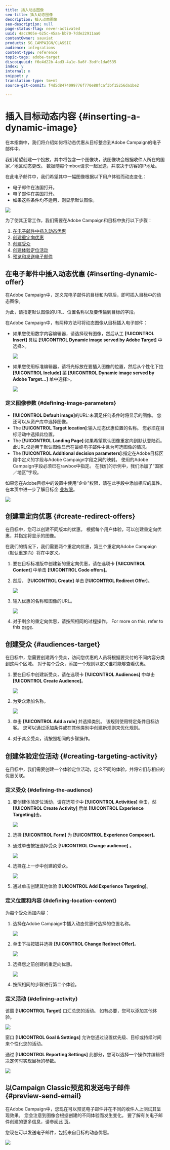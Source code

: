 ```yaml
---
title: 插入动态图像
seo-title: 插入动态图像
description: 插入动态图像
seo-description: null
page-status-flag: never-activated
uuid: 4acc905e-625c-45aa-bb70-7dde22911aa0
contentOwner: sauviat
products: SG_CAMPAIGN/CLASSIC
audience: integrations
content-type: reference
topic-tags: adobe-target
discoiquuid: f6e4d22b-4ad3-4a1e-8a6f-3bdfc1da0535
index: y
internal: n
snippet: y
translation-type: tm+mt
source-git-commit: f4d5d8474099776f770e88fcaf3bf15256da1be2

---
```



# 插入目标动态内容 {#inserting-a-dynamic-image}

在本指南中，我们将介绍如何将动态优惠从目标整合到Adobe Campaign的电子邮件中。

我们希望创建一个投放，其中将包含一个图像块，该图像块会根据收件人所在的国家／地区动态更改。 数据随每个mbox请求一起发送，并取决于访客的IP地址。

在此电子邮件中，我们希望其中一幅图像根据以下用户体验而动态变化：

* 电子邮件在法国打开。
* 电子邮件在美国打开。
* 如果这些条件均不适用，则显示默认图像。

![](assets/target_4.png)

为了使其正常工作，我们需要在Adobe Campaign和目标中执行以下步骤：

1. [在电子邮件中插入动态优惠](../../integrations/using/inserting-a-dynamic-image.md#inserting-dynamic-offer)
1. [创建重定向优惠](../../integrations/using/inserting-a-dynamic-image.md#create-redirect-offers)
1. [创建受众](../../integrations/using/inserting-a-dynamic-image.md#audiences-target)
1. [创建体验定位活动](../../integrations/using/inserting-a-dynamic-image.md#creating-targeting-activity)
1. [预览和发送电子邮件](../../integrations/using/inserting-a-dynamic-image.md#preview-send-email)

## 在电子邮件中插入动态优惠 {#inserting-dynamic-offer}

在Adobe Campaign中，定义完电子邮件的目标和内容后，即可插入目标中的动态图像。

为此，请指定默认图像的URL、位置名称以及要传输到目标的字段。

在Adobe Campaign中，有两种方法可将动态图像从目标插入电子邮件：

* 如果您使用数字内容编辑器，请选择现有图像，然后从工 **[!UICONTROL Insert]** 具栏 **[!UICONTROL Dynamic image served by Adobe Target]** 中选择>。

   ![](assets/target_5.png)

* 如果您使用标准编辑器，请将光标放在要插入图像的位置，然后从个性化下拉 **[!UICONTROL Include]** 菜 **[!UICONTROL Dynamic image served by Adobe Target...]** 单中选择>。

   ![](assets/target_12.png)

### 定义图像参数 {#defining-image-parameters}

* **[!UICONTROL Default image]**&#x200B;的URL:未满足任何条件时将显示的图像。 您还可以从资产库中选择图像。
* The **[!UICONTROL Target location]**:输入动态优惠位置的名称。 您必须在目标活动中选择此位置。
* The **[!UICONTROL Landing Page]**:如果希望默认图像重定向到默认登陆页。 此URL仅适用于默认图像显示在最终电子邮件中且为可选图像的情况。
* The **[!UICONTROL Additional decision parameters]**:指定在Adobe目标区段中定义的字段与Adobe Campaign字段之间的映射。 使用的Adobe Campaign字段必须已在rawbox中指定。 在我们的示例中，我们添加了“国家／地区”字段。

如果您在Adobe目标中的设置中使用“企业”权限，请在此字段中添加相应的属性。 在本页中进一步了解目标企 [业权限](https://marketing.adobe.com/resources/help/en_US/target/target/properties-overview.html)。

![](assets/target_13.png)

## 创建重定向优惠 {#create-redirect-offers}

在目标中，您可以创建不同版本的优惠。 根据每个用户体验，可以创建重定向优惠，并指定将显示的图像。

在我们的情况下，我们需要两个重定向优惠，第三个重定向Adobe Campaign（默认重定向）将在中定义。

1. 要在目标标准版中创建新的重定向优惠，请在选项卡 **[!UICONTROL Content]** 中单击 **[!UICONTROL Code offers]**。

1. 然后， **[!UICONTROL Create]** 单击 **[!UICONTROL Redirect Offer]**。

   ![](assets/target_9.png)

1. 输入优惠的名称和图像的URL。

   ![](assets/target_6.png)

1. 对于剩余的重定向优惠，请按照相同的过程操作。 For more on this, refer to this [page](https://docs.adobe.com/help/en/target/using/experiences/offers/offer-redirect.html).

## 创建受众 {#audiences-target}

在目标中，您需要创建两个受众，访问您优惠的人员将根据要交付的不同内容分类到这两个区域。 对于每个受众，添加一个规则以定义谁将能够查看优惠。

1. 要在目标中创建新受众，请在选项卡 **[!UICONTROL Audiences]** 中单击 **[!UICONTROL Create Audience]**。

   ![](assets/audiences_1.png)

1. 为受众添加名称。

   ![](assets/audiences_2.png)

1. 单击 **[!UICONTROL Add a rule]** 并选择类别。 该规则使用特定条件目标访客。 您可以通过添加条件或在其他类别中创建新规则来优化规则。

1. 对于其余受众，请按照相同的步骤操作。

## 创建体验定位活动 {#creating-targeting-activity}

在目标中，我们需要创建一个体验定位活动，定义不同的体验，并将它们与相应的优惠关联。

### 定义受众 {#defining-the-audience}

1. 要创建体验定位活动，请在选项卡中 **[!UICONTROL Activities]** 单击，然 **[!UICONTROL Create Activity]** 后单 **[!UICONTROL Experience Targeting]**&#x200B;击。

   ![](assets/target_10.png)

1. 选择 **[!UICONTROL Form]** 为 **[!UICONTROL Experience Composer]**。

1. 通过单击按钮选择受众 **[!UICONTROL Change audience]** 。

   ![](assets/target_10_2.png)

1. 选择在上一步中创建的受众。

   ![](assets/target_10_3.png)

1. 通过单击创建其他体验 **[!UICONTROL Add Experience Targeting]**。

### 定义位置和内容 {#defining-location-content}

为每个受众添加内容：

1. 选择在Adobe Campaign中插入动态优惠时选择的位置名称。

   ![](assets/target_15.png)

1. 单击下拉按钮并选择 **[!UICONTROL Change Redirect Offer]**。

   ![](assets/target_content.png)

1. 选择您之前创建的重定向优惠。

   ![](assets/target_content_2.png)

1. 按照相同的步骤进行第二个体验。

### 定义活动 {#defining-activity}

该窗 **[!UICONTROL Target]** 口汇总您的活动。 如有必要，您可以添加其他体验。

![](assets/target_experience.png)

窗口 **[!UICONTROL Goal & Settings]** 允许您通过设置优先级、目标或持续时间来个性化您的活动。

通过 **[!UICONTROL Reporting Settings]** 此部分，您可以选择一个操作并编辑将决定何时实现目标的参数。

![](assets/target_experience_2.png)

## 以Campaign Classic预览和发送电子邮件 {#preview-send-email}

在Adobe Campaign中，您现在可以预览电子邮件并在不同的收件人上测试其呈现效果。 您会注意到图像会根据创建的不同体验而发生变化。 要了解有关电子邮件创建的更多信息，请参阅此 [页](../../delivery/using/defining-the-email-content.md)。

您现在可以发送电子邮件，包括来自目标的动态优惠。

![](assets/target_20.png)
